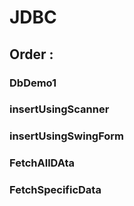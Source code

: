 # JDBC
## Order :
### DbDemo1
### insertUsingScanner
### insertUsingSwingForm
### FetchAllDAta
### FetchSpecificData
